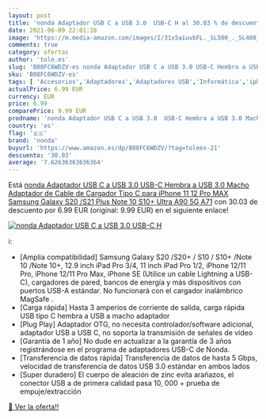 ```yaml
---
layout: post
title: 'nonda Adaptador USB C a USB 3.0  USB-C H al 30.03 % de descuento'
date: 2021-06-09 22:01:28
image: 'https://m.media-amazon.com/images/I/31x5aiuvbFL._SL500_._SL400_.jpg'
comments: true
category: ofertas
author: 'tole.es'
slug: 'B08FC6WDZV-es nonda Adaptador USB C a USB 3.0 USB-C Hembra a USB 3.0...'
sku: 'B08FC6WDZV-es'
tags: [ 'Accesorios','Adaptadores','Adaptadores USB','Informática','iphone','nonda', ]
actualPrice: 6.99 EUR
currency: EUR
price: 6.99
comparePrice: 9.99 EUR
prodname: 'nonda Adaptador USB C a USB 3.0  USB-C Hembra a USB 3.0 Macho  Adaptador de Cable de Cargador Tipo C para iPhone 11 12 Pro MAX  Samsung Galaxy S20 /S21 Plus Note 10 S10+ Ultra A90 5G A71'
country: 'es'
flag: '🇪🇸'
brand: 'nonda'
buyurl: 'https://www.amazon.es/dp/B08FC6WDZV/?tag=tolees-21'
descuento: '30.03'
average: '7.62636363636364'
---
```


Está [nonda Adaptador USB C a USB 3.0  USB-C Hembra a USB 3.0 Macho  Adaptador de Cable de Cargador Tipo C para iPhone 11 12 Pro MAX  Samsung Galaxy S20 /S21 Plus Note 10 S10+ Ultra A90 5G A71](https://www.amazon.es/dp/B08FC6WDZV/?tag=tolees-21) con 30.03 de descuento por 6.99 EUR (original: 9.99 EUR) en el siguiente enlace!

[![nonda Adaptador USB C a USB 3.0  USB-C H](https://m.media-amazon.com/images/I/31x5aiuvbFL._SL500_._SL400_.jpg)](https://www.amazon.es/dp/B08FC6WDZV/?tag=tolees-21)

ℹ️:

- [Amplia compatibilidad] Samsung Galaxy S20 /S20+ / S10 / S10+ /Note 10 /Note 10+, 12.9 inch iPad Pro 3/4, 11 inch iPad Pro 1/2, iPhone 12/11 Pro, iPhone 12/11 Pro Max, iPhone SE (Utilice un cable Lightning a USB-C), cargadores de pared, bancos de energía y más dispositivos con puertos USB-A estándar. No funcionará con el cargador inalámbrico MagSafe .
- [Carga rápida] Hasta 3 amperios de corriente de salida, carga rápida USB tipo C hembra a USB a macho adaptador
- [Plug Play] Adaptador OTG, no necesita controlador/software adicional, adaptador USB a USB C, no soporta la transmisión de señales de vídeo
- [Garantía de 1 año] No dude en actualizar a la garantía de 3 años registrándose en el programa de adaptadores USB-C de Nonda.
- [Transferencia de datos rápida] Transferencia de datos de hasta 5 Gbps, velocidad de transferencia de datos USB 3.0 estándar en ambos lados
- [Super duradero] El cuerpo de aleación de zinc evita arañazos, el conector USB a de primera calidad pasa 10, 000 + prueba de empuje/extracción

[🛒 Ver la oferta!!](https://www.amazon.es/dp/B08FC6WDZV/?tag=tolees-21)
